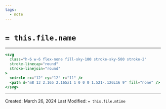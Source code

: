 ```yaml
---
tags:
  - note
---
```

# `= this.file.name`
---

```jsx
<svg
  class="h-6 w-6 flex-none fill-sky-100 stroke-sky-500 stroke-2"
  stroke-linecap="round"
  stroke-linejoin="round"
>
  <circle cx="12" cy="12" r="11" />
  <path d="m8 13 2.165 2.165a1 1 0 0 0 1.521-.126L16 9" fill="none" />
</svg>
```




---
Created: March 26, 2024
Last Modified: `= this.file.mtime`
